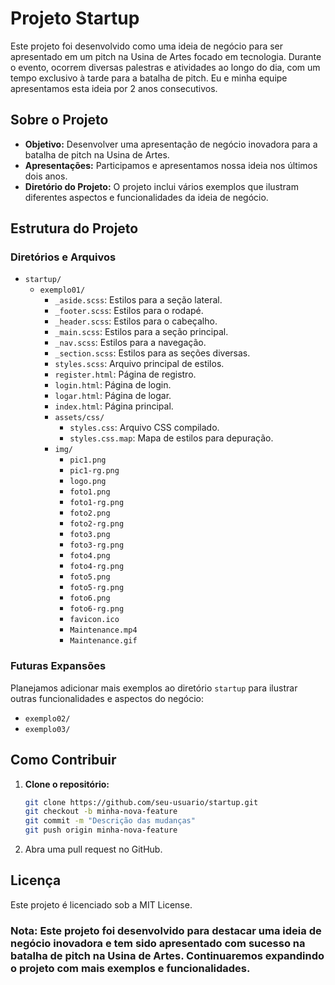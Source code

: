 # Projeto Startup

Este projeto foi desenvolvido como uma ideia de negócio para ser apresentado em um pitch na Usina de Artes focado em tecnologia. Durante o evento, ocorrem diversas palestras e atividades ao longo do dia, com um tempo exclusivo à tarde para a batalha de pitch. Eu e minha equipe apresentamos esta ideia por 2 anos consecutivos.

## Sobre o Projeto

- **Objetivo:** Desenvolver uma apresentação de negócio inovadora para a batalha de pitch na Usina de Artes.
- **Apresentações:** Participamos e apresentamos nossa ideia nos últimos dois anos.
- **Diretório do Projeto:** O projeto inclui vários exemplos que ilustram diferentes aspectos e funcionalidades da ideia de negócio.

## Estrutura do Projeto

### Diretórios e Arquivos

- `startup/`
  - `exemplo01/`
    - `_aside.scss`: Estilos para a seção lateral.
    - `_footer.scss`: Estilos para o rodapé.
    - `_header.scss`: Estilos para o cabeçalho.
    - `_main.scss`: Estilos para a seção principal.
    - `_nav.scss`: Estilos para a navegação.
    - `_section.scss`: Estilos para as seções diversas.
    - `styles.scss`: Arquivo principal de estilos.
    - `register.html`: Página de registro.
    - `login.html`: Página de login.
    - `logar.html`: Página de logar.
    - `index.html`: Página principal.
    - `assets/css/`
      - `styles.css`: Arquivo CSS compilado.
      - `styles.css.map`: Mapa de estilos para depuração.
    - `img/`
      - `pic1.png`
      - `pic1-rg.png`
      - `logo.png`
      - `foto1.png`
      - `foto1-rg.png`
      - `foto2.png`
      - `foto2-rg.png`
      - `foto3.png`
      - `foto3-rg.png`
      - `foto4.png`
      - `foto4-rg.png`
      - `foto5.png`
      - `foto5-rg.png`
      - `foto6.png`
      - `foto6-rg.png`
      - `favicon.ico`
      - `Maintenance.mp4`
      - `Maintenance.gif`

### Futuras Expansões

Planejamos adicionar mais exemplos ao diretório `startup` para ilustrar outras funcionalidades e aspectos do negócio:
- `exemplo02/`
- `exemplo03/`

## Como Contribuir

1. **Clone o repositório:**
   ```bash
   git clone https://github.com/seu-usuario/startup.git
   git checkout -b minha-nova-feature
   git commit -m "Descrição das mudanças"
   git push origin minha-nova-feature

2. Abra uma pull request no GitHub.

## Licença
Este projeto é licenciado sob a MIT License.

### Nota: Este projeto foi desenvolvido para destacar uma ideia de negócio inovadora e tem sido apresentado com sucesso na batalha de pitch na Usina de Artes. Continuaremos expandindo o projeto com mais exemplos e funcionalidades.